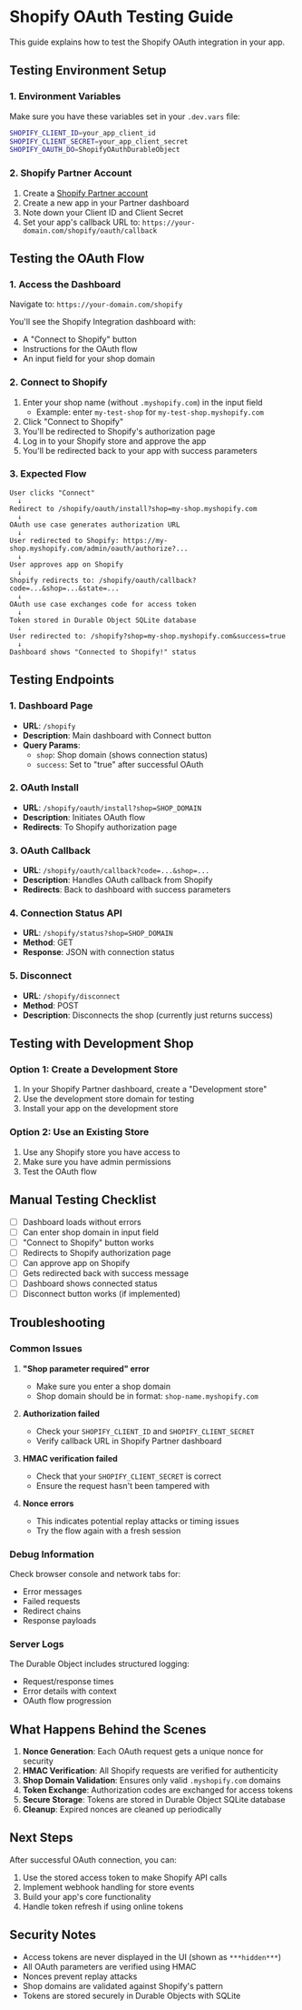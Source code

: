 # Shopify OAuth Testing Guide

This guide explains how to test the Shopify OAuth integration in your app.

## Testing Environment Setup

### 1. Environment Variables

Make sure you have these variables set in your `.dev.vars` file:

```bash
SHOPIFY_CLIENT_ID=your_app_client_id
SHOPIFY_CLIENT_SECRET=your_app_client_secret
SHOPIFY_OAUTH_DO=ShopifyOAuthDurableObject
```

### 2. Shopify Partner Account

1. Create a [Shopify Partner account](https://partners.shopify.com/)
2. Create a new app in your Partner dashboard
3. Note down your Client ID and Client Secret
4. Set your app's callback URL to: `https://your-domain.com/shopify/oauth/callback`

## Testing the OAuth Flow

### 1. Access the Dashboard

Navigate to: `https://your-domain.com/shopify`

You'll see the Shopify Integration dashboard with:

- A "Connect to Shopify" button
- Instructions for the OAuth flow
- An input field for your shop domain

### 2. Connect to Shopify

1. Enter your shop name (without `.myshopify.com`) in the input field
   - Example: enter `my-test-shop` for `my-test-shop.myshopify.com`
2. Click "Connect to Shopify"
3. You'll be redirected to Shopify's authorization page
4. Log in to your Shopify store and approve the app
5. You'll be redirected back to your app with success parameters

### 3. Expected Flow

```
User clicks "Connect"
  ↓
Redirect to /shopify/oauth/install?shop=my-shop.myshopify.com
  ↓
OAuth use case generates authorization URL
  ↓
User redirected to Shopify: https://my-shop.myshopify.com/admin/oauth/authorize?...
  ↓
User approves app on Shopify
  ↓
Shopify redirects to: /shopify/oauth/callback?code=...&shop=...&state=...
  ↓
OAuth use case exchanges code for access token
  ↓
Token stored in Durable Object SQLite database
  ↓
User redirected to: /shopify?shop=my-shop.myshopify.com&success=true
  ↓
Dashboard shows "Connected to Shopify!" status
```

## Testing Endpoints

### 1. Dashboard Page

- **URL**: `/shopify`
- **Description**: Main dashboard with Connect button
- **Query Params**:
  - `shop`: Shop domain (shows connection status)
  - `success`: Set to "true" after successful OAuth

### 2. OAuth Install

- **URL**: `/shopify/oauth/install?shop=SHOP_DOMAIN`
- **Description**: Initiates OAuth flow
- **Redirects**: To Shopify authorization page

### 3. OAuth Callback

- **URL**: `/shopify/oauth/callback?code=...&shop=...`
- **Description**: Handles OAuth callback from Shopify
- **Redirects**: Back to dashboard with success parameters

### 4. Connection Status API

- **URL**: `/shopify/status?shop=SHOP_DOMAIN`
- **Method**: GET
- **Response**: JSON with connection status

### 5. Disconnect

- **URL**: `/shopify/disconnect`
- **Method**: POST
- **Description**: Disconnects the shop (currently just returns success)

## Testing with Development Shop

### Option 1: Create a Development Store

1. In your Shopify Partner dashboard, create a "Development store"
2. Use the development store domain for testing
3. Install your app on the development store

### Option 2: Use an Existing Store

1. Use any Shopify store you have access to
2. Make sure you have admin permissions
3. Test the OAuth flow

## Manual Testing Checklist

- [ ] Dashboard loads without errors
- [ ] Can enter shop domain in input field
- [ ] "Connect to Shopify" button works
- [ ] Redirects to Shopify authorization page
- [ ] Can approve app on Shopify
- [ ] Gets redirected back with success message
- [ ] Dashboard shows connected status
- [ ] Disconnect button works (if implemented)

## Troubleshooting

### Common Issues

1. **"Shop parameter required" error**

   - Make sure you enter a shop domain
   - Shop domain should be in format: `shop-name.myshopify.com`

2. **Authorization failed**

   - Check your `SHOPIFY_CLIENT_ID` and `SHOPIFY_CLIENT_SECRET`
   - Verify callback URL in Shopify Partner dashboard

3. **HMAC verification failed**

   - Check that your `SHOPIFY_CLIENT_SECRET` is correct
   - Ensure the request hasn't been tampered with

4. **Nonce errors**
   - This indicates potential replay attacks or timing issues
   - Try the flow again with a fresh session

### Debug Information

Check browser console and network tabs for:

- Error messages
- Failed requests
- Redirect chains
- Response payloads

### Server Logs

The Durable Object includes structured logging:

- Request/response times
- Error details with context
- OAuth flow progression

## What Happens Behind the Scenes

1. **Nonce Generation**: Each OAuth request gets a unique nonce for security
2. **HMAC Verification**: All Shopify requests are verified for authenticity
3. **Shop Domain Validation**: Ensures only valid `.myshopify.com` domains
4. **Token Exchange**: Authorization codes are exchanged for access tokens
5. **Secure Storage**: Tokens are stored in Durable Object SQLite database
6. **Cleanup**: Expired nonces are cleaned up periodically

## Next Steps

After successful OAuth connection, you can:

1. Use the stored access token to make Shopify API calls
2. Implement webhook handling for store events
3. Build your app's core functionality
4. Handle token refresh if using online tokens

## Security Notes

- Access tokens are never displayed in the UI (shown as `***hidden***`)
- All OAuth parameters are verified using HMAC
- Nonces prevent replay attacks
- Shop domains are validated against Shopify's pattern
- Tokens are stored securely in Durable Objects with SQLite
